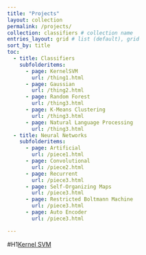 ```yaml
---
title: "Projects"
layout: collection
permalink: /projects/
collection: classifiers # collection name
entries_layout: grid # list (default), grid
sort_by: title
toc:
  - title: Classifiers
    subfolderitems:
      - page: KernelSVM
        url: /thing1.html
      - page: Gaussian
        url: /thing2.html
      - page: Random Forest
        url: /thing3.html
      - page: K-Means Clustering
        url: /thing3.html
      - page: Natural Language Processing
        url: /thing3.html       
  - title: Neural Networks
    subfolderitems:
      - page: Artificial
        url: /piece1.html
      - page: Convolutional
        url: /piece2.html
      - page: Recurrent
        url: /piece3.html
      - page: Self-Organizing Maps
        url: /piece3.html
      - page: Restricted Boltmann Machine
        url: /piece3.html
      - page: Auto Encoder
        url: /piece3.html

---
```

#H1[Kernel SVM](/_posts/KernelSVM/)
